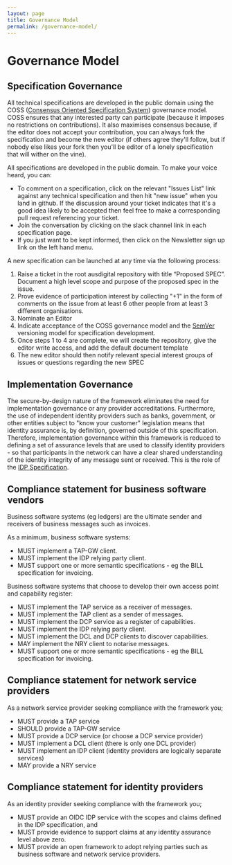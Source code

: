 ```yaml
---
layout: page
title: Governance Model
permalink: /governance-model/
---
```

# Governance Model

## Specification Governance
All technical specifications are developed in the public domain using the COSS ([Consensus Oriented Specification System](https://rfc.unprotocols.org/spec:2/COSS/)) governance model. COSS ensures that any interested party can participate (because it imposes no restrictions on contributions). It also maximises consensus because, if the editor does not accept your contribution, you can always fork the specification and become the new editor (if others agree they'll follow, but if nobody else likes your fork then you'll be editor of a lonely specification that will wither on the vine).

All specifications are developed in the public domain. To make your voice heard, you can:

 * To comment on a specification, click on the relevant "Issues List" link against any technical specification and then hit "new issue" when you land in github.  If the discussion around your ticket indicates that it's a good idea likely to be accepted then feel free to make a corresponding pull request referencing your ticket.
 * Join the conversation by clicking on the slack channel link in each specification page.
 * If you just want to be kept informed, then click on the Newsletter sign up link on the left hand menu.

A new specification can be launched at any time via the following process:

 1. Raise a ticket in the root ausdigital repository with title “Proposed SPEC”. Document a high level scope and purpose of the proposed spec in the issue.
 2. Prove evidence of participation interest by collecting "+1" in the form of comments on the issue from at least 6 other people from at least 3 different organisations.
 3. Nominate an Editor
 4. Indicate acceptance of the COSS governance model and the [SemVer](http://semver.org/) versioning model for specification development.
  5. Once steps 1 to 4 are complete, we will create the repository, give the editor write access, and add the default document template
 6. The new editor should then notify relevant special interest groups of issues or questions regarding the new SPEC

## Implementation Governance
The secure-by-design nature of the framework eliminates the need for implementation governance or any provider accreditations. Furthermore, the use of independent identity providers such as banks, government, or other entities subject to "know your customer" legislation means that identity assurance is, by definition, governed outside of this specification. Therefore, implementation governance within this framework is reduced to defining a set of assurance levels that are used to classify identity providers - so that participants in the network can have a clear shared understanding of the identity integrity of any message sent or received. This is the role of the [IDP Specification](https://ausdigital-idp.readthedocs.org/).


## Compliance statement for business software vendors

Business software systems (eg ledgers) are the ultimate sender and receivers of business messages such as invoices. 

As a minimum, business software systems:

 * MUST implement a TAP-GW client.
 * MUST implement the IDP relying party client.
 * MUST support one or more semantic specifications - eg the BILL specification for invoicing.
 
Business software systems that choose to develop their own access point and capability register:

 * MUST implement the TAP service as a receiver of messages.
 * MUST implement the TAP client as a sender of messages.
 * MUST implement the DCP service as a register of capabilities.
 * MUST implement the IDP relying party client.
 * MUST implement the DCL and DCP clients to discover capabilities.
 * MAY implement the NRY client to notarise messages.
 * MUST support one or more semantic specifications - eg the BILL specification for invoicing.
 
## Compliance statement for network service providers

As a network service provider seeking compliance with the framework you;

 * MUST provide a TAP service
 * SHOULD provide a TAP-GW service
 * MUST provide a DCP service (or choose a DCP service provider)
 * MUST implement a DCL client (there is only one DCL provider)
 * MUST implement an IDP client (identity providers are logically separate services)
 * MAY provide a NRY service

## Compliance statement for identity providers

As an identity provider seeking compliance with the framework you;

* MUST provide an OIDC IDP service with the scopes and claims defined in the IDP specification, and
* MUST provide evidence to support claims at any identity assurance level above zero.
* MUST provide an open framework to adopt relying parties such as business software and network service providers.
